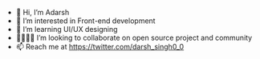 - 👋 Hi, I’m Adarsh
- 👀 I’m interested in Front-end development
- 🌱 I’m learning UI/UX designing
- 🧍🏾🧍🏾 I’m looking to collaborate on open source project and community
- 📫 Reach me at
     https://twitter.com/darsh_singh0_0
